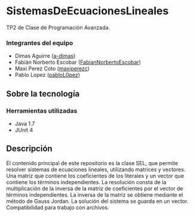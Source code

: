 # SistemasDeEcuacionesLineales
TP2 de Clase de Programación Avanzada.

### Integrantes del equipo

* Dimas Aguirre ([a-dimas](https://github.com/a-dimas))
* Fabián Norberto Escobar ([FabianNorbertoEscobar](https://github.com/FabianNorbertoEscobar))
* Maxi Perez Coto ([maxiperezc](https://github.com/maxiperezc))
* Pablo Lopez ([pabloL0pez](https://github.com/pabloL0pez))

## Sobre la tecnología

### Herramientas utilizadas

* Java 1.7
* JUnit 4

## Descripción
El contenido principal de este repositorio es la clase SEL, que permite resolver sistemas de ecuaciones lineales, utilizando matrices y vectores.
Una matriz que contiene los coeficientes de los literales y un vector que contiene los términos independientes.
La resolución consta de la multiplicación de la inversa de la matriz de coeficientes por el vector de términos independientes.
La inversa de la matriz se obtiene mediante el método de Gauss Jordan.
La solución del sistema se guarda en un vector.
Compatibilidad para trabajo con archivos.
